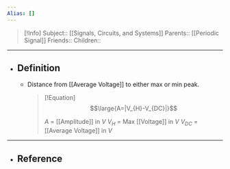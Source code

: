 ```yaml
---
Alias: []
---
```

> [!Info]
> Subject:: [[Signals, Circuits, and Systems]]
> Parents:: [[Periodic Signal]]
> Friends:: 
> Children:: 
---
- ## Definition
	- Distance from [[Average Voltage]] to either max or min peak.
	  > [!Equation]
	  > $$\large{A=|V_{H}-V_{DC}|}$$
	  > 
	  > $A$ = [[Amplitude]] in $V$
	  > $V_{H}$ = Max [[Voltage]] in $V$
	  > $V_{DC}$ = [[Average Voltage]] in $V$
---
- ## Reference